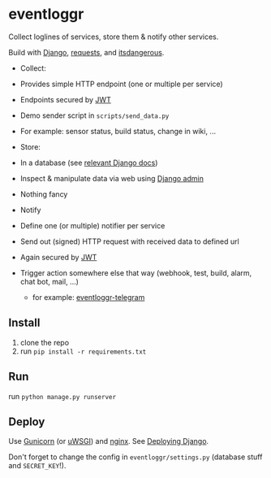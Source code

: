 # eventloggr

Collect loglines of services,  store them &amp; notify other services. 

Build with [Django](https://www.djangoproject.com/), [requests](http://docs.python-requests.org), and [itsdangerous](https://pythonhosted.org/itsdangerous/).

* Collect:
 * Provides simple HTTP endpoint (one or multiple per service)
 * Endpoints secured by [JWT](https://jwt.io)
 * Demo sender script in `scripts/send_data.py`
 * For example: sensor status, build status, change in wiki, ...

* Store:
 * In a database (see [relevant Django docs](https://docs.djangoproject.com/en/1.10/ref/databases/))
 * Inspect & manipulate data via web using [Django admin](https://docs.djangoproject.com/en/1.10/ref/contrib/admin/)
 * Nothing fancy
 
* Notify
 * Define one (or multiple) notifier per service
 * Send out (signed) HTTP request with received data to defined url
 * Again secured by [JWT](https://jwt.io)
 * Trigger action somewhere else that way (webhook, test, build, alarm, chat bot, mail, ...)
   * for example: [eventloggr-telegram](https://github.com/stefan2904/eventloggr-telegram)


## Install

1. clone the repo
2. run `pip install -r requirements.txt`


## Run

run `python manage.py runserver`


## Deploy

Use [Gunicorn](http://gunicorn.org/) (or [uWSGI](http://projects.unbit.it/uwsgi)) and [nginx](https://nginx.org/). See [Deploying Django](https://docs.djangoproject.com/en/1.10/howto/deployment/).

Don't forget to change the config in `eventloggr/settings.py` (database stuff and `SECRET_KEY`!).
